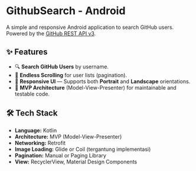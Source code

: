 # GithubSearch - Android

A simple and responsive Android application to search GitHub users.  
Powered by the [GitHub REST API v3](https://docs.github.com/en/rest).


## ✨ Features

- 🔍 **Search GitHub Users** by username.
- 📜 **Endless Scrolling** for user lists (pagination).
- 📱 **Responsive UI** — Supports both **Portrait** and **Landscape** orientations.
- 🧠 **MVP Architecture** (Model-View-Presenter) for maintainable and testable code.


## 🛠 Tech Stack

- **Language:** Kotlin  
- **Architecture:** MVP (Model-View-Presenter)  
- **Networking:** Retrofit  
- **Image Loading:** Glide or Coil (tergantung implementasi)  
- **Pagination:** Manual or Paging Library  
- **View:** RecyclerView, Material Design Components

